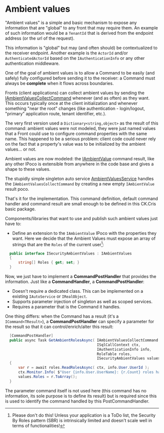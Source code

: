 # Ambient values

"Ambient values" is a simple and basic mechanism to expose any information that are "global"
to any front that may require them. An example of such information would be a `TenantId` that
is derived from the endpoint address (or the url of the request).

This information is "global" but may (and often should) be contextualized to the receiver endpoint.
Another example is the `ActorId` and/or `AuthenticatedActorId` based on the `IAuthenticationInfo` or
any other authentication middleware.

One of the goal of ambient values is to allow a Command to be easily (and safely) fully configured before
sending it to the receiver: a Command must always be **complete** when it flows across boundaries.

Fronts (client applications) can collect ambient values by sending the [IAmbientValuesCollectCommand](IAmbientValuesCollectCommand.cs)
whenever (and as often) as they want. This occurs typically once at the client initialization and whenever
something "near the root" changes (like authentication - login/logout, "primary" application route, tenant identifier, etc.).

The very first version used a `Dictionary<string,object>` as the result of this command:
ambient values were not modeled, they were just named values that a Front could use to configure command
properties with the same name. This happened to be a serious problem: client code could never rely on the fact
that a property's value was to be initialized by the ambient values... or not. 

Ambient values are now modeled: the [IAmbientValue](IAmbientValue.cs) command result, like any other IPoco is
extensible from anywhere in the code base and gives a shape to these values.

The stupidly simple singleton auto service [AmbientValuesService](AmbientValuesService.cs) handles the `IAmbientValuesCollectCommand`
by creating a new empty `IAmbientValue` result poco.

That's it for the implementation. This command definition, default command handler and command result are small enough to be defined in this
CK.Cris basic package.

Components/libraries that want to use and publish such ambient values just have to:

- Define an extension to the `IAmbientValue` IPoco with the properties they want. Here we decide that the Ambient Values
must expose an array of strings that are the `Roles` of the current user[^1]:

```csharp
  public interface ISecurityAmbientValues : IAmbientValues
  {
      string[] Roles { get; set; }
  }
```

Now, we just have to implement a **CommandPostHandler** that provides the information. 
Just like a **CommandHandler**, a **CommandPostHandler**:
- Doesn't require a dedicated class. This can be implemented on a existing `IAutoService` or `IRealObject`.
- Supports parameter injection of singleton as well as scoped services.
- Requires a parameter that is the Command it handles.

One thing differs: when the Command has a result (it's a `ICommand<TResult>`), a **CommandPostHandler** can specify a parameter for
the result so that it can control/enrich/alter this result:

```csharp
  [CommandPostHandler]
  public async Task GetAmbientRolesAsync( IAmbientValuesCollectCommand cmd,
                                          ISqlCallContext ctx,
                                          IAuthenticationInfo info,
                                          RoleTable roles,
                                          ISecurityAmbientValues values )
  {
      var r = await roles.ReadRolesAsync( ctx, info.User.UserId );
      ctx.Monitor.Info( $"User {info.User.UserName}: {r.Count} roles have been read from the database." );
      values.Roles = r.ToArray();
  }
```

The parameter command itself is not used here (this command has no information, its sole purpose is to define its result) but
is required since this is used to identify the command handled by this PostCommandHandler.

[^1]: Please don't do this! Unless your application is a ToDo list, the Security By Roles pattern (SBR) is intrinsically limited and
doesn't scale well in terms of functionalities!
